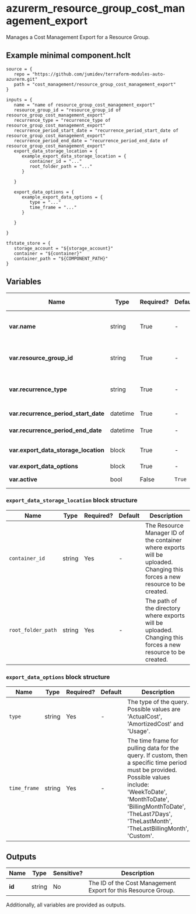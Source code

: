 # azurerm_resource_group_cost_management_export

Manages a Cost Management Export for a Resource Group.

## Example minimal component.hclt

```hcl
source = {
   repo = "https://github.com/jumidev/terraform-modules-auto-azurerm.git" 
   path = "cost_management/resource_group_cost_management_export" 
}

inputs = {
   name = "name of resource_group_cost_management_export" 
   resource_group_id = "resource_group_id of resource_group_cost_management_export" 
   recurrence_type = "recurrence_type of resource_group_cost_management_export" 
   recurrence_period_start_date = "recurrence_period_start_date of resource_group_cost_management_export" 
   recurrence_period_end_date = "recurrence_period_end_date of resource_group_cost_management_export" 
   export_data_storage_location = {
      example_export_data_storage_location = {
         container_id = "..."   
         root_folder_path = "..."   
      }
  
   }
 
   export_data_options = {
      example_export_data_options = {
         type = "..."   
         time_frame = "..."   
      }
  
   }
 
}

tfstate_store = {
   storage_account = "${storage_account}" 
   container = "${container}" 
   container_path = "${COMPONENT_PATH}" 
}

```

## Variables

| Name | Type | Required? |  Default  |  possible values |  Description |
| ---- | ---- | --------- |  ----------- | ----------- | ----------- |
| **var.name** | string | True | -  |  -  |  Specifies the name of the Cost Management Export. Changing this forces a new resource to be created. | 
| **var.resource_group_id** | string | True | -  |  -  |  The id of the resource group on which to create an export. Changing this forces a new resource to be created. | 
| **var.recurrence_type** | string | True | -  |  `Annually`, `Daily`, `Monthly`, `Weekly`  |  How often the requested information will be exported. Valid values include `Annually`, `Daily`, `Monthly`, `Weekly`. | 
| **var.recurrence_period_start_date** | datetime | True | -  |  -  |  The date the export will start capturing information. | 
| **var.recurrence_period_end_date** | datetime | True | -  |  -  |  The date the export will stop capturing information. | 
| **var.export_data_storage_location** | block | True | -  |  -  |  A `export_data_storage_location` block. | 
| **var.export_data_options** | block | True | -  |  -  |  A `export_data_options` block. | 
| **var.active** | bool | False | `True`  |  -  |  Is the cost management export active? Default is `true`. | 

### `export_data_storage_location` block structure

| Name | Type | Required? | Default | Description |
| ---- | ---- | --------- | ------- | ----------- |
| `container_id` | string | Yes | - | The Resource Manager ID of the container where exports will be uploaded. Changing this forces a new resource to be created. |
| `root_folder_path` | string | Yes | - | The path of the directory where exports will be uploaded. Changing this forces a new resource to be created. |

### `export_data_options` block structure

| Name | Type | Required? | Default | Description |
| ---- | ---- | --------- | ------- | ----------- |
| `type` | string | Yes | - | The type of the query. Possible values are 'ActualCost', 'AmortizedCost' and 'Usage'. |
| `time_frame` | string | Yes | - | The time frame for pulling data for the query. If custom, then a specific time period must be provided. Possible values include: 'WeekToDate', 'MonthToDate', 'BillingMonthToDate', 'TheLast7Days', 'TheLastMonth', 'TheLastBillingMonth', 'Custom'. |



## Outputs

| Name | Type | Sensitive? | Description |
| ---- | ---- | --------- | --------- |
| **id** | string | No  | The ID of the Cost Management Export for this Resource Group. | 

Additionally, all variables are provided as outputs.
